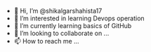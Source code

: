 - 👋 Hi, I’m @shikalgarshahista17
- 👀 I’m interested in learning Devops operation
- 🌱 I’m currently learning basics of GitHub
- 💞️ I’m looking to collaborate on ...
- 📫 How to reach me ...

<!---
shikalgarshahista17/shikalgarshahista17 is a ✨ special ✨ repository because its `README.md` (this file) appears on your GitHub profile.
You can click the Preview link to take a look at your changes.
--->
